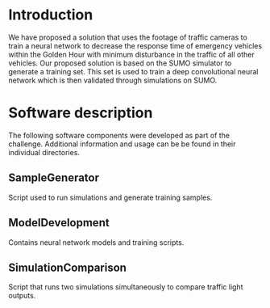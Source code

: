 # Introduction
We have proposed a solution that uses the footage of traffic cameras to train a neural network to decrease the response time of emergency vehicles within the Golden Hour with minimum disturbance in the traffic of all other vehicles. Our proposed solution is based on the SUMO simulator to generate a training set. This set is used to train a deep convolutional neural network which is then validated through simulations on SUMO.
# Software description
The following software components were developed as part of the challenge. Additional information and usage can be be found in their individual directories.
## SampleGenerator
Script used to run simulations and generate training samples.
## ModelDevelopment
Contains neural network models and training scripts.
## SimulationComparison
Script that runs two simulations simultaneously to compare traffic light outputs.